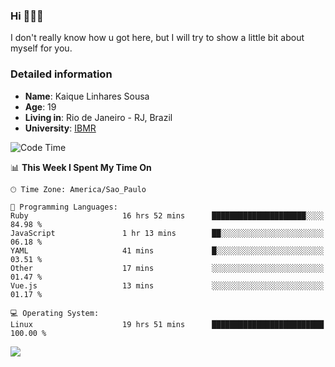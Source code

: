 ### Hi 🙋🏽‍♂️

I don't really know how u got here, but I will try to show a little bit about myself for you.

### Detailed information

* **Name**: Kaique Linhares Sousa
* **Age**: 19
* **Living in**: Rio  de Janeiro - RJ, Brazil
* **University**: [IBMR](https://www.ibmr.br/)

<!--START_SECTION:waka-->
![Code Time](http://img.shields.io/badge/Code%20Time-842%20hrs%209%20mins-blue)

📊 **This Week I Spent My Time On** 

```text
🕑︎ Time Zone: America/Sao_Paulo

💬 Programming Languages: 
Ruby                     16 hrs 52 mins      █████████████████████░░░░   84.98 % 
JavaScript               1 hr 13 mins        ██░░░░░░░░░░░░░░░░░░░░░░░   06.18 % 
YAML                     41 mins             █░░░░░░░░░░░░░░░░░░░░░░░░   03.51 % 
Other                    17 mins             ░░░░░░░░░░░░░░░░░░░░░░░░░   01.47 % 
Vue.js                   13 mins             ░░░░░░░░░░░░░░░░░░░░░░░░░   01.17 % 

💻 Operating System: 
Linux                    19 hrs 51 mins      █████████████████████████   100.00 % 
```


<!--END_SECTION:waka-->

<a href="https://www.linkedin.com/in/kaique-linhares-25a840208/"  target="_blank"><img src="https://img.shields.io/badge/-LinkedIn-%230077B5?style=for-the-badge&logo=linkedin&logoColor=white" target="_blank"></a>
